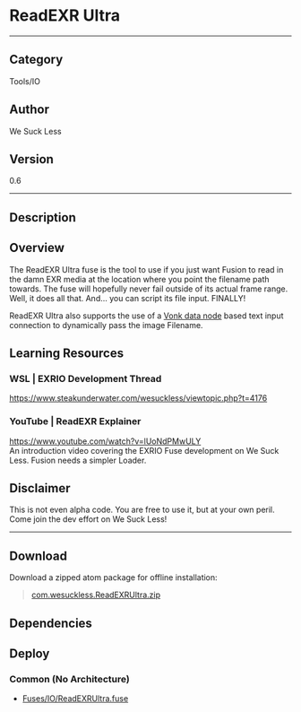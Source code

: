 # ReadEXR Ultra
___

## Category
Tools/IO

## Author
We Suck Less

## Version
0.6

___

## Description
<h2>Overview</h2>

<p>The ReadEXR Ultra fuse is the tool to use if you just want Fusion to read in the damn EXR media at the location where you point the filename path towards. The fuse will hopefully never fail outside of its actual frame range. Well, it does all that. And... you can script its file input. FINALLY!</p>

<p>ReadEXR Ultra also supports the use of a <a href="https://www.steakunderwater.com/wesuckless/viewtopic.php?p=41165#p41165">Vonk data node</a> based text input connection to dynamically pass the image Filename.</p>

<h2>Learning Resources</h2>

<h3>WSL | EXRIO Development Thread</h3>
<p><a href="https://www.steakunderwater.com/wesuckless/viewtopic.php?t=4176">https://www.steakunderwater.com/wesuckless/viewtopic.php?t=4176</a></p>

<h3>YouTube | ReadEXR Explainer</h3>
<p><a href="https://www.youtube.com/watch?v=lUoNdPMwULY">https://www.youtube.com/watch?v=lUoNdPMwULY</a><br>
An introduction video covering the EXRIO Fuse development on We Suck Less. Fusion needs a simpler Loader.</p>

<h2>Disclaimer</h2>
<p>This is not even alpha code. You are free to use it, but at your own peril. Come join the dev effort on We Suck Less!</p>

___

## Download

Download a zipped atom package for offline installation:
> [com.wesuckless.ReadEXRUltra.zip](https://gitlab.com/WeSuckLess/Reactor/-/archive/master/Reactor-master.zip?path=Atoms/com.wesuckless.ReadEXRUltra)  

## Dependencies

## Deploy

### Common (No Architecture)

<ul>
<li><a href="https://gitlab.com/WeSuckLess/Reactor/-/blob/master/Atoms/com.wesuckless.ReadEXRUltra/Fuses/IO/ReadEXRUltra.fuse?ref_type=heads">Fuses/IO/ReadEXRUltra.fuse</a></li>
</ul>
